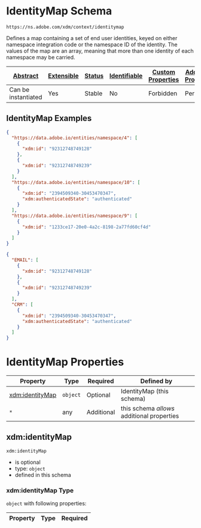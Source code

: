 
# IdentityMap Schema

```
https://ns.adobe.com/xdm/context/identitymap
```

Defines a map containing a set of end user identities, keyed on either namespace integration code or the namespace ID of the identity.  The values of the map are an array, meaning that more than one identity of each namespace may be carried.

| [Abstract](../../../abstract.md) | [Extensible](../../../extensions.md) | [Status](../../../status.md) | [Identifiable](../../../id.md) | [Custom Properties](../../../extensions.md) | [Additional Properties](../../../extensions.md) | Defined In |
|----------------------------------|--------------------------------------|------------------------------|--------------------------------|---------------------------------------------|-------------------------------------------------|------------|
| Can be instantiated | Yes | Stable | No | Forbidden | Permitted | [mixins/shared/identitymap.schema.json](mixins/shared/identitymap.schema.json) |

## IdentityMap Examples

```json
{
  "https://data.adobe.io/entities/namespace/4": [
    {
      "xdm:id": "92312748749128"
    },
    {
      "xdm:id": "92312748749239"
    }
  ],
  "https://data.adobe.io/entities/namespace/10": [
    {
      "xdm:id": "2394509340-30453470347",
      "xdm:authenticatedState": "authenticated"
    }
  ],
  "https://data.adobe.io/entities/namespace/9": [
    {
      "xdm:id": "1233ce17-20e0-4a2c-8198-2a77fd60cf4d"
    }
  ]
}
```

```json
{
  "EMAIL": [
    {
      "xdm:id": "92312748749128"
    },
    {
      "xdm:id": "92312748749239"
    }
  ],
  "CRM": [
    {
      "xdm:id": "2394509340-30453470347",
      "xdm:authenticatedState": "authenticated"
    }
  ]
}
```


# IdentityMap Properties

| Property | Type | Required | Defined by |
|----------|------|----------|------------|
| [xdm:identityMap](#xdmidentitymap) | `object` | Optional | IdentityMap (this schema) |
| `*` | any | Additional | this schema *allows* additional properties |

## xdm:identityMap


`xdm:identityMap`
* is optional
* type: `object`
* defined in this schema

### xdm:identityMap Type


`object` with following properties:


| Property | Type | Required |
|----------|------|----------|





